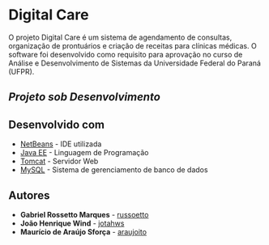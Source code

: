 # Digital Care

O projeto Digital Care é um sistema de agendamento de consultas, organização de prontuários e criação de receitas para clínicas médicas. 
O software foi desenvolvido como requisito para aprovação no curso de Análise e Desenvolvimento de Sistemas da Universidade Federal do Paraná (UFPR).

## ***Projeto sob Desenvolvimento***

## Desenvolvido com

* [NetBeans](https://netbeans.org/downloads/) - IDE utilizada
* [Java EE](http://www.oracle.com/technetwork/java/javaee/overview/index.html) - Linguagem de Programação
* [Tomcat](http://tomcat.apache.org) - Servidor Web
* [MySQL](https://www.mysql.com) - Sistema de gerenciamento de banco de dados

## Autores

* **Gabriel Rossetto Marques** - [russoetto](https://github.com/russoetto)
* **João Henrique Wind** - [jotahws](https://github.com/jotahws)
* **Maurício de Araújo Sforça** - [araujoito](https://github.com/araujoito)
